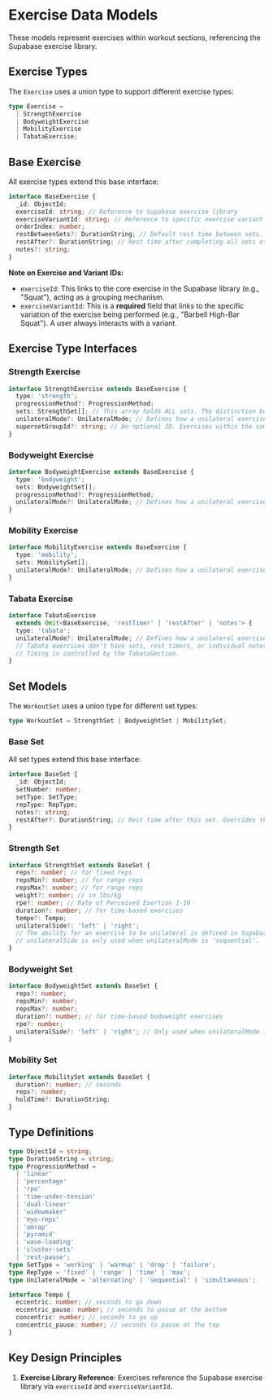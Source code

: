 # Exercise Data Models

These models represent exercises within workout sections, referencing the Supabase exercise library.

## Exercise Types

The `Exercise` uses a union type to support different exercise types:

```typescript
type Exercise =
  | StrengthExercise
  | BodyweightExercise
  | MobilityExercise
  | TabataExercise;
```

## Base Exercise

All exercise types extend this base interface:

```typescript
interface BaseExercise {
  _id: ObjectId;
  exerciseId: string; // Reference to Supabase exercise library
  exerciseVariantId: string; // Reference to specific exercise variant
  orderIndex: number;
  restBetweenSets?: DurationString; // Default rest time between sets. Can be overridden by a set's specific rest time.
  restAfter?: DurationString; // Rest time after completing all sets of this exercise. Not applicable for the last exercise in a section.
  notes?: string;
}
```

**Note on Exercise and Variant IDs:**

- `exerciseId`: This links to the core exercise in the Supabase library (e.g., "Squat"), acting as a grouping mechanism.
- `exerciseVariantId`: This is a **required** field that links to the specific variation of the exercise being performed (e.g., "Barbell High-Bar Squat"). A user always interacts with a variant.

## Exercise Type Interfaces

### Strength Exercise

```typescript
interface StrengthExercise extends BaseExercise {
  type: 'strength';
  progressionMethod?: ProgressionMethod;
  sets: StrengthSet[]; // This array holds ALL sets. The distinction between approach/working is made by the `type` property on the StrengthSet object itself.
  unilateralMode?: UnilateralMode; // Defines how a unilateral exercise is performed
  supersetGroupId?: string; // An optional ID. Exercises within the same section that share the same `supersetGroupId` are performed as a superset.
}
```

### Bodyweight Exercise

```typescript
interface BodyweightExercise extends BaseExercise {
  type: 'bodyweight';
  sets: BodyweightSet[];
  progressionMethod?: ProgressionMethod;
  unilateralMode?: UnilateralMode; // Defines how a unilateral exercise is performed
}
```

### Mobility Exercise

```typescript
interface MobilityExercise extends BaseExercise {
  type: 'mobility';
  sets: MobilitySet[];
  unilateralMode?: UnilateralMode; // Defines how a unilateral exercise is performed
}
```

### Tabata Exercise

```typescript
interface TabataExercise
  extends Omit<BaseExercise, 'restTimer' | 'restAfter' | 'notes'> {
  type: 'tabata';
  unilateralMode?: UnilateralMode; // Defines how a unilateral exercise is performed
  // Tabata exercises don't have sets, rest timers, or individual notes.
  // Timing is controlled by the TabataSection.
}
```

## Set Models

The `WorkoutSet` uses a union type for different set types:

```typescript
type WorkoutSet = StrengthSet | BodyweightSet | MobilitySet;
```

### Base Set

All set types extend this base interface:

```typescript
interface BaseSet {
  _id: ObjectId;
  setNumber: number;
  setType: SetType;
  repType: RepType;
  notes?: string;
  restAfter?: DurationString; // Rest time after this set. Overrides the exercise's default rest time. Not applicable for the last set.
}
```

### Strength Set

```typescript
interface StrengthSet extends BaseSet {
  reps?: number; // for fixed reps
  repsMin?: number; // for range reps
  repsMax?: number; // for range reps
  weight?: number; // in lbs/kg
  rpe?: number; // Rate of Perceived Exertion 1-10
  duration?: number; // for time-based exercises
  tempo?: Tempo;
  unilateralSide?: 'left' | 'right';
  // The ability for an exercise to be unilateral is defined in Supabase.
  // unilateralSide is only used when unilateralMode is 'sequential'.
}
```

### Bodyweight Set

```typescript
interface BodyweightSet extends BaseSet {
  reps?: number;
  repsMin?: number;
  repsMax?: number;
  duration?: number; // for time-based bodyweight exercises
  rpe?: number;
  unilateralSide?: 'left' | 'right'; // Only used when unilateralMode is 'sequential'
}
```

### Mobility Set

```typescript
interface MobilitySet extends BaseSet {
  duration?: number; // seconds
  reps?: number;
  holdTime?: DurationString;
}
```

## Type Definitions

```typescript
type ObjectId = string;
type DurationString = string;
type ProgressionMethod =
  | 'linear'
  | 'percentage'
  | 'rpe'
  | 'time-under-tension'
  | 'dual-linear'
  | 'widowmaker'
  | 'myo-reps'
  | 'amrap'
  | 'pyramid'
  | 'wave-loading'
  | 'cluster-sets'
  | 'rest-pause';
type SetType = 'working' | 'warmup' | 'drop' | 'failure';
type RepType = 'fixed' | 'range' | 'time' | 'max';
type UnilateralMode = 'alternating' | 'sequential' | 'simultaneous';

interface Tempo {
  eccentric: number; // seconds to go down
  eccentric_pause: number; // seconds to pause at the bottom
  concentric: number; // seconds to go up
  concentric_pause: number; // seconds to pause at the top
}
```

## Key Design Principles

1.  **Exercise Library Reference**: Exercises reference the Supabase exercise library via `exerciseId` and `exerciseVariantId`.
